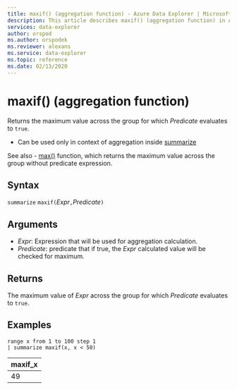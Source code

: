 ```yaml
---
title: maxif() (aggregation function) - Azure Data Explorer | Microsoft Docs
description: This article describes maxif() (aggregation function) in Azure Data Explorer.
services: data-explorer
author: orspod
ms.author: orspodek
ms.reviewer: alexans
ms.service: data-explorer
ms.topic: reference
ms.date: 02/13/2020
---
```

# maxif() (aggregation function)

Returns the maximum value across the group for which *Predicate* evaluates to `true`.

* Can be used only in context of aggregation inside [summarize](summarizeoperator.md)

See also - [max()](max-aggfunction.md) function, which returns the maximum value across the group without predicate expression.

## Syntax

`summarize` `maxif(`*Expr*`,`*Predicate*`)`

## Arguments

* *Expr*: Expression that will be used for aggregation calculation. 
* *Predicate*: predicate that if true, the *Expr* calculated value will be checked for maximum.

## Returns

The maximum value of *Expr* across the group for which *Predicate* evaluates to `true`.

## Examples

```apl
range x from 1 to 100 step 1
| summarize maxif(x, x < 50)
```

|maxif_x|
|---|
|49|